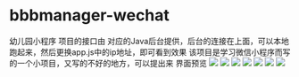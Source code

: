 # bbbmanager-wechat
幼儿园小程序 
项目的接口由 对应的Java后台提供，后台的连接在上面，可以本地跑起来，然后更换app.js中的ip地址，即可看到效果
该项目是学习微信小程序而写的一个小项目，又写的不好的地方，可以提出来
界面预览
![](http://pispn94t7.bkt.clouddn.com/WechatIMG70.jpeg)
![](http://pispn94t7.bkt.clouddn.com/WechatIMG71.jpeg)
![](http://pispn94t7.bkt.clouddn.com/WechatIMG72.jpeg)
![](http://pispn94t7.bkt.clouddn.com/WechatIMG73.jpeg)
![](http://pispn94t7.bkt.clouddn.com/WechatIMG74.jpeg)
![](http://pispn94t7.bkt.clouddn.com/WechatIMG75.jpeg)
![](http://pispn94t7.bkt.clouddn.com/WechatIMG76.jpeg)

